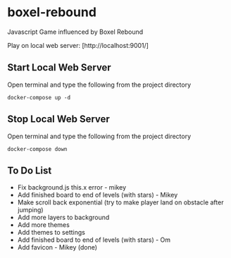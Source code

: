 # boxel-rebound

Javascript Game influenced by Boxel Rebound  

Play on local web server: [http://localhost:9001/]  

## Start Local Web Server
Open terminal and type the following from the project directory
```term
docker-compose up -d
```

## Stop Local Web Server
Open terminal and type the following from the project directory
```term
docker-compose down
```

## To Do List
* Fix background.js this.x error - mikey
* Add finished board to end of levels (with stars) - Mikey
* Make scroll back exponential (try to make player land on obstacle after jumping)
* Add more layers to background
* Add more themes
* Add themes to settings
* Add finished board to end of levels (with stars) - Om
* Add favicon - Mikey (done)

